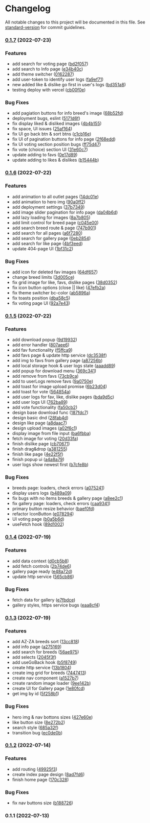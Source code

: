 # Changelog

All notable changes to this project will be documented in this file. See [standard-version](https://github.com/conventional-changelog/standard-version) for commit guidelines.

### [0.1.7](https://github.com/AlexKasatov/pets-paw/compare/v0.1.6...v0.1.7) (2022-07-23)


### Features

* add search for voting page ([bd2f057](https://github.com/AlexKasatov/pets-paw/commit/bd2f05733a3ec3fbaf16641cb2882066f668438c))
* add search to Info page ([e34b40c](https://github.com/AlexKasatov/pets-paw/commit/e34b40c23ae43f1ad512d42ecabeecbec0660075))
* add theme switcher ([0162287](https://github.com/AlexKasatov/pets-paw/commit/0162287fcd12420381103c9410c436eca96dc2ba))
* add user-token to identify user logs ([fa9ef71](https://github.com/AlexKasatov/pets-paw/commit/fa9ef71ce0d210d341cdd0b40a1631817a64ebd0))
* new added like & dislike go first in user's logs ([bd351a8](https://github.com/AlexKasatov/pets-paw/commit/bd351a80da1306cb724a0adc277e7a0ccb097912))
* testing deploy with vercel ([cb00f0e](https://github.com/AlexKasatov/pets-paw/commit/cb00f0e2a23b0cf7c8047dd1577af5c8b0f66803))


### Bug Fixes

* add pagiation buttons for info breed's image ([68b52fd](https://github.com/AlexKasatov/pets-paw/commit/68b52fdcf4100984dff7b7e070e4e319204055c5))
* deployment bugs, eslint ([5171d6f](https://github.com/AlexKasatov/pets-paw/commit/5171d6f484b06b503a3b17e3eefc995f758b2511))
* fix display liked & disliked images ([4b4b155](https://github.com/AlexKasatov/pets-paw/commit/4b4b15582c6609ddadd8041a9b0e3da521d3fe71))
* fix space, UI issues ([25af164](https://github.com/AlexKasatov/pets-paw/commit/25af164efc276674327f2da755607aacf160c70c))
* fix UI go back btn & sort btns ([c1cb16e](https://github.com/AlexKasatov/pets-paw/commit/c1cb16ece1b2b02a5f43533494bcc17abe09e25f))
* fix UI of pagination buttons for info page ([2f68edd](https://github.com/AlexKasatov/pets-paw/commit/2f68eddd2f13bbf8153883004a6e4068364f6bd2))
* fix UI voting section position bugs ([ff75d47](https://github.com/AlexKasatov/pets-paw/commit/ff75d47f2bf684302d0bc8d9d3bc271e0b4d8481))
* fix vote (choice) section UI ([31e60c7](https://github.com/AlexKasatov/pets-paw/commit/31e60c7593e144f5a4a47290853db3def43c88c9))
* update adding to favs ([0e17d89](https://github.com/AlexKasatov/pets-paw/commit/0e17d899117d131beed540327c1ce6881d3e97ec))
* update adding to likes & dislikes ([b15444b](https://github.com/AlexKasatov/pets-paw/commit/b15444bd9e032b6bac83f1a27e79331c1f1f7792))

### [0.1.6](https://github.com/AlexKasatov/pets-paw/compare/v0.1.5...v0.1.6) (2022-07-22)


### Features

* add animation to all outlet pages ([14dc01e](https://github.com/AlexKasatov/pets-paw/commit/14dc01e5c4cf4ae154f3bbc0f009c298d5e1a045))
* add animation to hero img ([90a0ff2](https://github.com/AlexKasatov/pets-paw/commit/90a0ff26e21130db0eab9afd90e88e36ff3446b6))
* add deployment settings ([37b7349](https://github.com/AlexKasatov/pets-paw/commit/37b7349e111d24867f2b6ce96aeb3e243705dec1))
* add image slider pagination for info page ([da04b6d](https://github.com/AlexKasatov/pets-paw/commit/da04b6d215de760778909d8f87acb007f8684184))
* add lazy loading for images ([8a7b805](https://github.com/AlexKasatov/pets-paw/commit/8a7b805a1e4cbfaae569275f9d1cff3fce2f2ec2))
* add limit control for breed page ([c045e00](https://github.com/AlexKasatov/pets-paw/commit/c045e00834f2f0fd97f9a5ffa8136d23d4eff69b))
* add search breed route & page ([747b901](https://github.com/AlexKasatov/pets-paw/commit/747b901d1fd97a1d0c1bd58a1b5b933d8dbb3230))
* add search for all pages ([a6f7280](https://github.com/AlexKasatov/pets-paw/commit/a6f728003ceb2122a9b4e46ae01ac9204c6595cd))
* add search for gallery page ([0eb2854](https://github.com/AlexKasatov/pets-paw/commit/0eb2854a8b4dfbf51319813771badf2e4b982beb))
* add search for like page ([4bf3eed](https://github.com/AlexKasatov/pets-paw/commit/4bf3eeded494ddb5b21e97f7d4d2210dc0d5410a))
* update 404-page UI ([1bf31c2](https://github.com/AlexKasatov/pets-paw/commit/1bf31c2723c0c703094d0289f389ea23937028dc))


### Bug Fixes

* add icon for deleted fav images ([64df657](https://github.com/AlexKasatov/pets-paw/commit/64df657dc9421fca196d8c9e9846c0ad534d0448))
* change breed limits ([3d005ce](https://github.com/AlexKasatov/pets-paw/commit/3d005cef9ba30563cea9da2b389310100c34e52b))
* fix grid image for like, favs, dislike pages ([38d0352](https://github.com/AlexKasatov/pets-paw/commit/38d03524184d76993975a822a3cb21a30da2f736))
* fix icon button options (close || like) ([47efb2a](https://github.com/AlexKasatov/pets-paw/commit/47efb2a6f8c91e186c246e3fed0e6ef85513a7f4))
* fix theme switcher bc-color ([ab5896a](https://github.com/AlexKasatov/pets-paw/commit/ab5896a1a71e131748f88083905e27b8fcfebb6a))
* fix toasts position ([dba58c5](https://github.com/AlexKasatov/pets-paw/commit/dba58c598e68cb9ad5a9775e07ed6455d23a560d))
* fix voting page UI ([92a7e43](https://github.com/AlexKasatov/pets-paw/commit/92a7e437f965830c87d43e01b10ccb7cb80bcc5b))

### [0.1.5](https://github.com/AlexKasatov/pets-paw/compare/v0.1.4...v0.1.5) (2022-07-22)


### Features

* add download popup ([9d19932](https://github.com/AlexKasatov/pets-paw/commit/9d19932c7704620bb5eebe9b610cbc5a4821f740))
* add error handler ([807aee6](https://github.com/AlexKasatov/pets-paw/commit/807aee66dba1c6a1c58794caff8feb5dcf1e19e9))
* add fav functionality ([f5ffca9](https://github.com/AlexKasatov/pets-paw/commit/f5ffca931fe3a7be3044c8ba9e313d557ddb82b2))
* add favs page & update http service ([dc3538f](https://github.com/AlexKasatov/pets-paw/commit/dc3538fa00c15447819109a333dd3f4ebae8c3bf))
* add img to favs from gallery page ([a87256b](https://github.com/AlexKasatov/pets-paw/commit/a87256b1f316f284a4c1d3d94219ebf22977d485))
* add local storage hook & user logs state ([aaadd89](https://github.com/AlexKasatov/pets-paw/commit/aaadd89061422f8b698a82f061009ef814ad5a55))
* add popup for download menu ([369c341](https://github.com/AlexKasatov/pets-paw/commit/369c341b190038ffc12dca99bac9b1bec3a3903d))
* add remove from favs ([73cb9ca](https://github.com/AlexKasatov/pets-paw/commit/73cb9ca3bc46881583e3cec3a21973590ae4c0ad))
* add to userLogs remove favs ([9a0750e](https://github.com/AlexKasatov/pets-paw/commit/9a0750e9fae219b90bc647ffbe461ddf445d3d73))
* add toast for image upload promise ([6b23d04](https://github.com/AlexKasatov/pets-paw/commit/6b23d04c13da89876d2fc4c75ccfccaad3b5f299))
* add toast for vote ([564854a](https://github.com/AlexKasatov/pets-paw/commit/564854a10a2aa48a923df3f569164382c155f2d5))
* add user logs for fav, like, dislike pages ([bda9d5c](https://github.com/AlexKasatov/pets-paw/commit/bda9d5c9afd8fe44a5105bbda5340b265135e4a7))
* add user logs UI ([762ba89](https://github.com/AlexKasatov/pets-paw/commit/762ba89dee87a8ba180cd89518bec76c0d58a74d))
* add vote functionality ([fa50cb2](https://github.com/AlexKasatov/pets-paw/commit/fa50cb27624b8a6c4cc8e57d89f37ad9705edc64))
* design base download func ([187fdc7](https://github.com/AlexKasatov/pets-paw/commit/187fdc789eca4c34950a11de1d9513c3553aa65f))
* design basic dnd ([28fab4d](https://github.com/AlexKasatov/pets-paw/commit/28fab4d4e7c7fd005335ee1deb692c8ca068a419))
* design like page ([a8daac7](https://github.com/AlexKasatov/pets-paw/commit/a8daac7cfb3a64eb647ce8782f4231301bfe7559))
* design upload images ([a02f6c1](https://github.com/AlexKasatov/pets-paw/commit/a02f6c1832ea3bbee5aa79a5127770da2b7985f4))
* display image from file input ([ba6fbba](https://github.com/AlexKasatov/pets-paw/commit/ba6fbbaf657651c3ba7e39fe16c56805fdeb69ca))
* fetch image for voting ([20d33fa](https://github.com/AlexKasatov/pets-paw/commit/20d33fa919cc7cc8231b401a0c271a583f2838ed))
* finish dislike page ([cb70671](https://github.com/AlexKasatov/pets-paw/commit/cb70671ba7cd43e5ef4ae69dee8d67b2d743dbd6))
* finish drag&drop ([a381255](https://github.com/AlexKasatov/pets-paw/commit/a3812551e938b89f31759c81c8e52c9ee785af53))
* finish like page ([4e22f5f](https://github.com/AlexKasatov/pets-paw/commit/4e22f5f66ed090d7b69c77a63394fc12fa3403b0))
* finish popup ui ([a4a8a79](https://github.com/AlexKasatov/pets-paw/commit/a4a8a794ed1e92cee59f04f20a87e085615bfc4c))
* user logs show newest first ([b7cfe8b](https://github.com/AlexKasatov/pets-paw/commit/b7cfe8ba79e711b659c6444f32d0b7f0aed17b99))


### Bug Fixes

* breeds page: loaders, check errors ([a075241](https://github.com/AlexKasatov/pets-paw/commit/a07524149355d8863e3f3f228ae1fa9a5235b22e))
* display users logs ([b489a09](https://github.com/AlexKasatov/pets-paw/commit/b489a0921079924b2dc96141ba5ceab03a34d54b))
* fix bugs with no items breeds & gallery page ([a8ee2c1](https://github.com/AlexKasatov/pets-paw/commit/a8ee2c1e32df281a63dc5b44ba8db5bfa4708f71))
* fix gallery page: loaders, check errors ([caa9341](https://github.com/AlexKasatov/pets-paw/commit/caa93413f7b9767d03c69401005997d6dedeb9bd))
* primary button resize behavior ([baef0fd](https://github.com/AlexKasatov/pets-paw/commit/baef0fd9e4ea6aebc1300f35b2a2e87270131eac))
* refactor IconButton ([e078294](https://github.com/AlexKasatov/pets-paw/commit/e078294f76a4e3d4f5c361dbf3a10d2895ae24bf))
* UI voting page ([b0a5b6d](https://github.com/AlexKasatov/pets-paw/commit/b0a5b6dba352070814c3b674879f77c62910746a))
* useFetch hook ([89d1002](https://github.com/AlexKasatov/pets-paw/commit/89d1002368a7c16824c9718a9711035f6e52eb30))

### [0.1.4](https://github.com/AlexKasatov/pets-paw/compare/v0.1.3...v0.1.4) (2022-07-19)


### Features

* add data context ([d0cb5b8](https://github.com/AlexKasatov/pets-paw/commit/d0cb5b867e3d1ad0f15ce8a4f71898f414c29bc6))
* add fetch controls ([2b74de6](https://github.com/AlexKasatov/pets-paw/commit/2b74de6ce96f5e70c96e829ff45b9df7f22cb71e))
* gallery page ready ([e48a72d](https://github.com/AlexKasatov/pets-paw/commit/e48a72dc6a4464620675a1b3c01a173eea84c6fb))
* update http service ([565cb86](https://github.com/AlexKasatov/pets-paw/commit/565cb86fdf3688240c2e114b5eb2253ab5707ee0))


### Bug Fixes

* fetch data for gallery ([e7fbdce](https://github.com/AlexKasatov/pets-paw/commit/e7fbdced4bbddee1629202a5d636514e2ec270be))
* gallery styles, https service bugs ([eaa8cf4](https://github.com/AlexKasatov/pets-paw/commit/eaa8cf4c67ebaf9596d3568d9221f8b129377db6))

### [0.1.3](https://github.com/AlexKasatov/pets-paw/compare/v0.1.2...v0.1.3) (2022-07-19)


### Features

* add AZ-ZA breeds sort ([13cc818](https://github.com/AlexKasatov/pets-paw/commit/13cc8186b6cc1baef7187c1f199f1951f838a08d))
* add info page ([a275169](https://github.com/AlexKasatov/pets-paw/commit/a275169c89e382065d61ad26a83ce9b0b8efbeb4))
* add search for breeds ([56ae975](https://github.com/AlexKasatov/pets-paw/commit/56ae975a6a0b969a500d254ee53d59f9fea9e04d))
* add selects ([2045f3f](https://github.com/AlexKasatov/pets-paw/commit/2045f3f4bdf5eda3ea7cab74f8a12ced89ad544a))
* add useGoBack hook ([b5f8749](https://github.com/AlexKasatov/pets-paw/commit/b5f8749fc32c2b9054fdb8da303114a3f667b1e9))
* create http service ([13b1804](https://github.com/AlexKasatov/pets-paw/commit/13b1804dd7cbd060fd970a40da6ea3e13647d553))
* create img grid for breeds ([7447413](https://github.com/AlexKasatov/pets-paw/commit/744741307dabfe3fc00f67ba6009c74d28fbc06a))
* create nav component ([a1527b7](https://github.com/AlexKasatov/pets-paw/commit/a1527b7f293fe14871d55bd4d6b592866a34180c))
* create random image loader ([9ee142b](https://github.com/AlexKasatov/pets-paw/commit/9ee142b4f56d655723c9accf3fa50f3ab8287bb0))
* create UI for Gallery page ([1e80fcd](https://github.com/AlexKasatov/pets-paw/commit/1e80fcd2d36768d11b8e901b8bf4a9092af738c9))
* get img by id ([5f258b1](https://github.com/AlexKasatov/pets-paw/commit/5f258b12c53b5a056e463d70699d770aeb94d1dc))


### Bug Fixes

* hero img & nav bottons sizes ([427e60e](https://github.com/AlexKasatov/pets-paw/commit/427e60e2e96be85c801de84275c01cd02753b33a))
* like button size ([8e272b2](https://github.com/AlexKasatov/pets-paw/commit/8e272b2d8d19a7b3a6cc33d8c6e518f89a6b6806))
* search style ([685a32f](https://github.com/AlexKasatov/pets-paw/commit/685a32fe894aa7fb00c72e9310f2ff34490cfe61))
* transition bug ([ec0de0b](https://github.com/AlexKasatov/pets-paw/commit/ec0de0b6e5cffad1e36548a936f7ecac0cf94341))

### [0.1.2](https://github.com/AlexKasatov/pets-paw/compare/v0.1.1...v0.1.2) (2022-07-14)


### Features

* add routing ([49925f3](https://github.com/AlexKasatov/pets-paw/commit/49925f36a571af0ad961478265b059c32a51c10a))
* create index page design ([8ad7fd6](https://github.com/AlexKasatov/pets-paw/commit/8ad7fd64d037ab47aaf6937f0e339b95e06ac620))
* finish home page ([170c328](https://github.com/AlexKasatov/pets-paw/commit/170c328daf06e219a300e57de9968b7e5b6af367))


### Bug Fixes

* fix nav buttons size ([b188726](https://github.com/AlexKasatov/pets-paw/commit/b188726ad69487340ad207a67f1239ee5cc8528b))

### 0.1.1 (2022-07-13)
